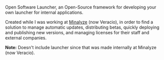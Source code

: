 Open Software Launcher, an Open-Source framework for developing your own launcher for internal applications.

Created while I was working at [Minalyze](https://minalyze.com) (now Veracio), in order to find a solution to manage automatic updates, distributing betas, quickly deploying and publishing new versions, and managing licenses for their staff and external companies.

**Note:** Doesn't include launcher since that was made internally at Minalyze (now Veracio).